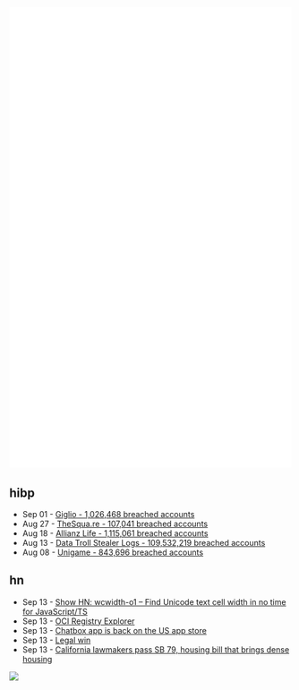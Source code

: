 ![Metrics](https://raw.githubusercontent.com/phixion/phixion/master/metrics.svg)

## hibp

<!--
for https://github.com/phixion/phixion/blob/main/.github/workflows/feeds.yml
-->
<!--START_SECTION:haveibeenpwnd-->
- Sep 01 - [Giglio - 1,026,468 breached accounts](https://haveibeenpwned.com/Breach/Giglio)
- Aug 27 - [TheSqua.re - 107,041 breached accounts](https://haveibeenpwned.com/Breach/TheSquare)
- Aug 18 - [Allianz Life - 1,115,061 breached accounts](https://haveibeenpwned.com/Breach/AllianzLife)
- Aug 13 - [Data Troll Stealer Logs - 109,532,219 breached accounts](https://haveibeenpwned.com/Breach/DataTrollStealerLogs)
- Aug 08 - [Unigame - 843,696 breached accounts](https://haveibeenpwned.com/Breach/Unigame)
<!--END_SECTION:haveibeenpwnd-->

## hn

<!--
for https://github.com/phixion/phixion/blob/main/.github/workflows/feeds.yml
-->
<!--START_SECTION:hn-->
- Sep 13 - [Show HN: wcwidth-o1 – Find Unicode text cell width in no time for JavaScript/TS](https://github.com/dawsonhuang0/Wcwidth-O1)
- Sep 13 - [OCI Registry Explorer](https://oci.dag.dev/)
- Sep 13 - [Chatbox app is back on the US app store](https://github.com/chatboxai/chatbox/issues/2644)
- Sep 13 - [Legal win](https://ma.tt/2025/09/legal-win/)
- Sep 13 - [California lawmakers pass SB 79, housing bill that brings dense housing](https://www.latimes.com/california/story/2025-09-12/california-lawmakers-pass-sb-79-housing-bill-that-brings-dense-housing-to-transit-hubs)
<!--END_SECTION:hn-->

<!--
for https://yhype.me
-->
![](https://hit.yhype.me/github/profile?user_id=13013670)
